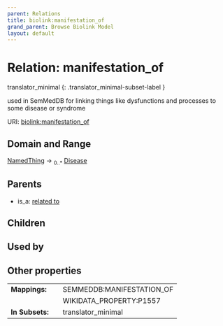 ```yaml
---
parent: Relations
title: biolink:manifestation_of
grand_parent: Browse Biolink Model
layout: default
---
```


# Relation: manifestation_of

translator_minimal
{: .translator_minimal-subset-label }


used in SemMedDB for linking things like dysfunctions and processes to some disease or syndrome

URI: [biolink:manifestation_of](https://w3id.org/biolink/vocab/manifestation_of)

## Domain and Range

[NamedThing](NamedThing.md) ->  <sub>0..*</sub> [Disease](Disease.md)

## Parents

 *  is_a: [related to](related_to.md)

## Children


## Used by


## Other properties

|  |  |  |
| --- | --- | --- |
| **Mappings:** | | SEMMEDDB:MANIFESTATION_OF |
|  | | WIKIDATA_PROPERTY:P1557 |
| **In Subsets:** | | translator_minimal |

